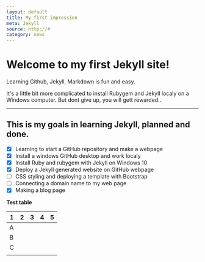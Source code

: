 ```yaml
---
layout: default
title: My first impression
meta: Jekyll
source: http://#
category: news
---
```


# Welcome to my first Jekyll site! #


Learning Github, Jekyll, Markdown is fun and easy.

It's a little bit more complicated to install Rubygem and Jekyll localy on a Windows computer.
But dont give up, you will gett rewarded..

---
## This is my goals in learning Jekyll, planned and done. ##

- [x] Learning to start a GitHub repository and make a webpage
- [x] Install a windows GitHub desktop and work localy
- [x] Install Ruby and rubygem with Jekyll on Windows 10
- [x] Deploy a Jekyll generated website on GitHub webpage
- [ ] CSS styling and deploying a template with Bootstrap
- [ ] Connecting a domain name to my web page
- [x] Making a blog page

**Test table**

| 1 | 2 | 3 | 4 | 5 |
|---|---|---|---|---|
| A |   |   |   |   |
| B |   |   |   |   |
| C |   |   |
  |   |
